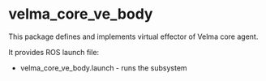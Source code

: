 # velma_core_ve_body

This package defines and implements virtual effector of Velma core agent.

It provides ROS launch file:
 * velma_core_ve_body.launch - runs the subsystem

